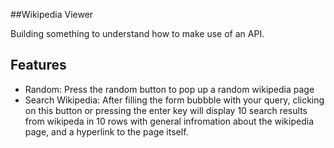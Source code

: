 ##Wikipedia Viewer

Building something to understand how to make use of an API.

## Features

* Random: Press the random button to pop up a random wikipedia page
* Search Wikipedia: After filling the form bubbble with your query, clicking on this button or pressing the enter key will display 10 search results from wikipeda in 10 rows with general infromation about the wikipedia page, and a hyperlink to the page itself.
